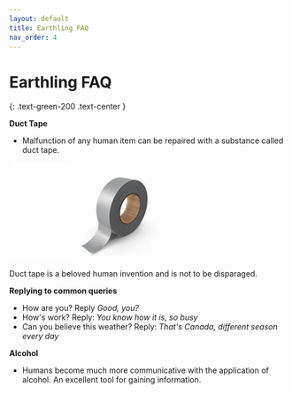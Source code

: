 ```yaml
---
layout: default
title: Earthling FAQ
nav_order: 4
---
```

# Earthling FAQ
{: .text-green-200 .text-center }

**Duct Tape**
- Malfunction of any human item can be repaired with a substance called duct tape.

![Ducttape](images/ducttape1.PNG)

Duct tape is a beloved human invention and is not to be disparaged.

**Replying to  common queries**
- How are you? Reply *Good, you?*
- How's work? Reply: *You know how it is, so busy*
- Can you believe this weather? Reply: *That's Canada, different season every day*

**Alcohol**
- Humans become much more communicative with the application of alcohol. An excellent tool for gaining information.
